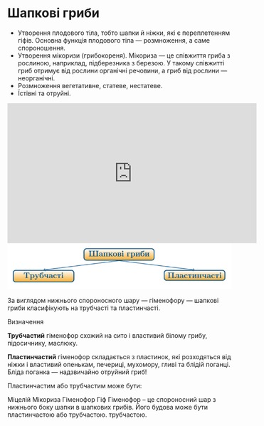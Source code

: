 # Шапкові гриби

<ul>
<li>Утворення плодового тіла, тобто шапки й ніжки, які є переплетенням гіфів. Основна функція плодового тіла — розмноження, а саме спороношення.</li>
<li>Утворення <span class="p1">мікоризи</span> (грибокореня).  <span class="p1">Мікориза</span> — це співжиття гриба з рослиною, наприклад, підберезника з березою. У такому співжитті гриб отримує від рослини органічні речовини, а гриб від рослини — неорганічні.</li>
<li>Розмноження вегетативне, статеве, нестатеве.</li>
<li>Їстівні та отруйні.</li>
</ul>

<div class="fluidMedia">
<iframe align="center" width="560" height="315" src="https://www.youtube.com/embed/ieRs6wURKwE" frameborder="0" allowfullscreen></iframe>
</div>
<div class="popup">
</div>

<div align="center">
<img src="b161_box2.png" width="540"/>
</div>

<p>За виглядом нижнього спороносного шару — <span class="p1">гіменофору</span> — шапкові гриби класифікують на <span class="p1">трубчасті</span> та <span class="p1">пластинчасті</span>.</p>

<div class="eoz-wrap">
<span class="eoz">Визначення</span>
<div class="eoz-text">
<p><b>Трубчастий</b> гіменофор схожий на сито і властивий білому грибу, підосичнику, маслюку.</p>
<b>Пластинчастий</b> гіменофор складається з пластинок, які розходяться від ніжки і властивий опенькам, печериці, мухомору, гливі та блідій поганці. Бліда поганка — надзвичайно отруйний гриб!
</div>
</div>

<quiz>
<question>
<p>Пластинчастим або трубчастим може бути:</p>
<answer>Міцелій</answer>
<answer>Мікориза</answer>
<answer correct>Гіменофор</answer>
<answer>Гіф</answer>
<explanation>Гіменофор – це спороносний шар з нижнього боку шапки в шапкових грибів. Його будова може бути пластинчастою або трубчастою. </explanation>трубчастою.
</question>
</quiz>
